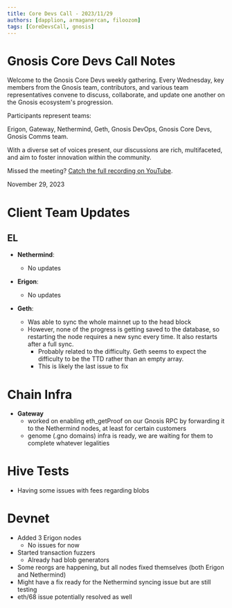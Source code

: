 ```yaml
---
title: Core Devs Call - 2023/11/29
authors: [dapplion, armaganercan, filoozom]
tags: [CoreDevsCall, gnosis]
---
```


# Gnosis Core Devs Call Notes

Welcome to the Gnosis Core Devs weekly gathering. Every Wednesday, key members from the Gnosis team, contributors, and various team representatives convene to discuss, collaborate, and update one another on the Gnosis ecosystem's progression.

Participants represent teams:

Erigon, Gateway, Nethermind, Geth, Gnosis DevOps, Gnosis Core Devs, Gnosis Comms team.

With a diverse set of voices present, our discussions are rich, multifaceted, and aim to foster innovation within the community.

Missed the meeting? [Catch the full recording on YouTube](https://youtu.be/oKKvWRfcfuc).

November 29, 2023

# Client Team Updates
## EL

* **Nethermind**: 
  * No updates

* **Erigon**: 
  * No updates


* **Geth**:
  * Was able to sync the whole mainnet up to the head block
  * However, none of the progress is getting saved to the database, so restarting the node requires a new sync every time. It also restarts after a full sync.
    * Probably related to the difficulty. Geth seems to expect the difficulty to be the TTD rather than an empty array.
    * This is likely the last issue to fix


# Chain Infra

* **Gateway**
  * worked on enabling eth_getProof on our Gnosis RPC by forwarding it to the Nethermind nodes, at least for certain customers 
  * genome (.gno domains) infra is ready, we are waiting for them to complete whatever legalities


# Hive Tests

* Having some issues with fees regarding blobs

# Devnet

* Added 3 Erigon nodes
  * No issues for now
* Started transaction fuzzers
  * Already had blob generators
* Some reorgs are happening, but all nodes fixed themselves (both Erigon and Nethermind)
* Might have a fix ready for the Nethermind syncing issue but are still testing
* eth/68 issue potentially resolved as well

























